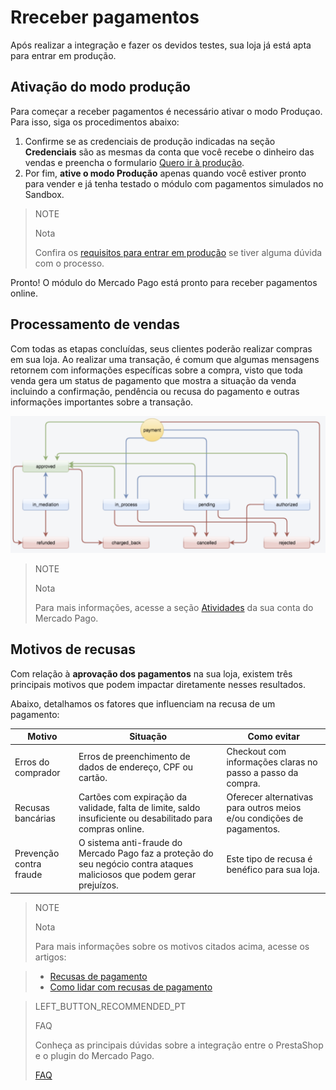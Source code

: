 # Rreceber pagamentos

Após realizar a integração e fazer os devidos testes, sua loja já está apta para entrar em produção.

## Ativação do modo produção

Para começar a receber pagamentos é necessário ativar o modo Produçao. Para isso, siga os procedimentos abaixo:

1. Confirme se as credenciais de produção indicadas na seção **Credenciais** são as mesmas da conta que você recebe o dinheiro das vendas e preencha o formulario [Quero ir à produção](https://www.mercadopago.com/mlb/account/credentials/).
2. Por fim, **ative o modo Produção** apenas quando você estiver pronto para vender e já tenha testado o módulo com pagamentos simulados no Sandbox.

> NOTE
>
> Nota
>
> Confira os [requisitos para entrar em produção](https://www.mercadopago[FAKER][URL][DOMAIN]/developers/pt/guides/online-payments/checkout-api/goto-production) se tiver alguma dúvida com o processo.

Pronto! O módulo do Mercado Pago está pronto para receber pagamentos online.

## Processamento de vendas

Com todas as etapas concluídas, seus clientes poderão realizar compras em sua loja. Ao realizar uma transação, é comum que algumas mensagens retornem com informações específicas sobre a compra, visto que toda venda gera um status de pagamento que mostra a situação da venda incluindo a confirmação, pendência ou recusa do pagamento e outras informações importantes sobre a transação. 

![Status de pagamento](/images/prestashop/status_pt.png)

> NOTE
>
> Nota
>
> Para mais informações, acesse a seção [Atividades](https://www.mercadopago[FAKER][URL][DOMAIN]/activities) da sua conta do Mercado Pago.

## Motivos de recusas

Com relação à **aprovação dos pagamentos** na sua loja, existem três principais motivos que podem impactar diretamente nesses resultados. 

Abaixo, detalhamos os fatores que influenciam na recusa de um pagamento:

| Motivo | Situação | Como evitar |
|---|---|---|
| Erros do comprador | Erros de preenchimento de dados de endereço, CPF ou cartão. | Checkout com informações claras no passo a passo da compra. |
| Recusas bancárias | Cartões com expiração da validade, falta de limite, saldo insuficiente ou desabilitado para compras online.| Oferecer alternativas para outros meios e/ou condições de pagamentos. | 
| Prevenção contra fraude | O sistema anti-fraude do Mercado Pago faz a proteção do seu negócio contra ataques maliciosos que podem gerar prejuízos. | Este tipo de recusa é benéfico para sua loja.  |

> NOTE
>
> Nota
>
> Para mais informações sobre os motivos citados acima, acesse os artigos:

> * [Recusas de pagamento](https://conteudo.mercadopago.com.br/entenda-como-funcionam-as-recusas-de-aprovacao-de-pagamentos-no-mercado-pago) 
> * [Como lidar com recusas de pagamento](https://conteudo.mercadopago.com.br/como-lidar-com-as-recusas-de-pagamento-do-cartao-de-credito-no-seu-e-commerce)

> LEFT_BUTTON_RECOMMENDED_PT
>
> FAQ
>
> Conheça as principais dúvidas sobre a integração entre o PrestaShop e o plugin do Mercado Pago.
>
> [FAQ](https://www.mercadopago[FAKER][URL][DOMAIN]/developers/pt/guides/plugins/prestashop/faq)